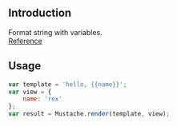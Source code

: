 ## Introduction

Format string with variables.  
[Reference](https://github.com/janl/mustache.js)

## Usage

```javascript
var template = 'hello, {{name}}';
var view = {
    name: 'rex'
};
var result = Mustache.render(template, view);
```